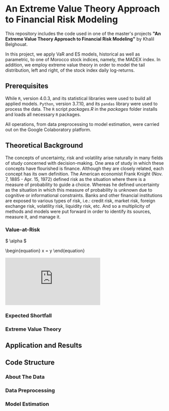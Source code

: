# An Extreme Value Theory Approach to Financial Risk Modeling

This repository includes the code used in one of the master's projects **"An Extreme Value Theory Approach to Financial Risk Modeling"** by Khalil Belghouat.

In this project, we apply VaR and ES models, historical as well as parametric, to one of Morocco stock indices, namely, the MADEX index. In addition, we employ extreme value theory in order to model the tail distribution, left and right, of the stock index daily log-returns.

## Prerequisites

While ```R```, version 4.0.3, and its statistical libraries were used to build all applied models. ```Python```, version 3.7.10, and its ```pandas``` library were used to process the data. The ```R``` script _packages.R_ in the _packages_ folder installs and loads all necessary ```R``` packages. 

All operations, from data preprocessing to model estimation, were carried out on the Google Colaboratory platform.

## Theoretical Background

The concepts of uncertainty, risk and volatility arise naturally in many fields of study concerned with decision-making. One area of study in which these concepts have flourished is finance. Although they are closely related, each concept has its own definition. The American economist Frank Knight (Nov. 7, 1885 - Apr. 15, 1972) defined risk as the situation where there is a measure of probability to guide a choice. Whereas he defined uncertainty as the situation in which this measure of probability is unknown due to cognitive or informational constraints. Banks and other financial institutions are exposed to various types of risk, i.e.: credit risk, market risk, foreign exchange risk, volatility risk, liquidity risk, etc. And so a multiplicity of methods and models were put forward in order to identify its sources, measure it, and manage it.

### Value-at-Risk

$ \alpha $

\begin{equation}
x = y
\end{equation}

![equation](https://latex.codecogs.com/gif.latex?1%2Bsin%28mc%5E2%29%0D%0A)


### Expected Shortfall

### Extreme Value Theory

## Application and Results

## Code Structure

### About The Data

### Data Preprocessing

### Model Estimation
